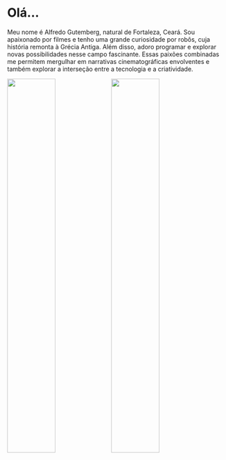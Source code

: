 # Olá...
Meu nome é Alfredo Gutemberg, natural de Fortaleza, Ceará. Sou apaixonado por filmes e tenho uma grande curiosidade por robôs, cuja história remonta à Grécia Antiga. Além disso, adoro programar e explorar novas possibilidades nesse campo fascinante. Essas paixões combinadas me permitem mergulhar em narrativas cinematográficas envolventes e também explorar a interseção entre a tecnologia e a criatividade.

<img margin="10px" align="left" width="47%" src="https://github-readme-stats.vercel.app/api?username=AllGunDev&show_icons=true&theme=radical" />
<img align="left" width="47%" src="https://github-readme-stats.vercel.app/api/top-langs/?username=AllGunDev&layout=compact" />
